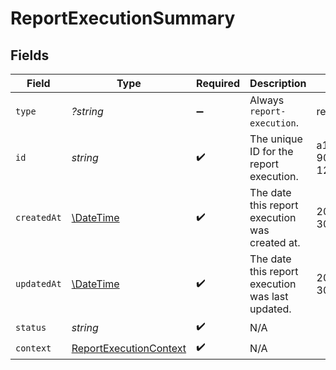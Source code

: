 # ReportExecutionSummary


## Fields

| Field                                                         | Type                                                          | Required                                                      | Description                                                   | Example                                                       |
| ------------------------------------------------------------- | ------------------------------------------------------------- | ------------------------------------------------------------- | ------------------------------------------------------------- | ------------------------------------------------------------- |
| `type`                                                        | *?string*                                                     | :heavy_minus_sign:                                            | Always `report-execution`.                                    | report-execution                                              |
| `id`                                                          | *string*                                                      | :heavy_check_mark:                                            | The unique ID for the report execution.                       | a1b2c3d4-5678-90ab-cdef-1234567890ab                          |
| `createdAt`                                                   | [\DateTime](https://www.php.net/manual/en/class.datetime.php) | :heavy_check_mark:                                            | The date this report execution was created at.                | 2024-05-30T12:34:56.000Z                                      |
| `updatedAt`                                                   | [\DateTime](https://www.php.net/manual/en/class.datetime.php) | :heavy_check_mark:                                            | The date this report execution was last updated.              | 2024-05-30T13:00:00.000Z                                      |
| `status`                                                      | *string*                                                      | :heavy_check_mark:                                            | N/A                                                           |                                                               |
| `context`                                                     | [ReportExecutionContext](./ReportExecutionContext.md)         | :heavy_check_mark:                                            | N/A                                                           |                                                               |